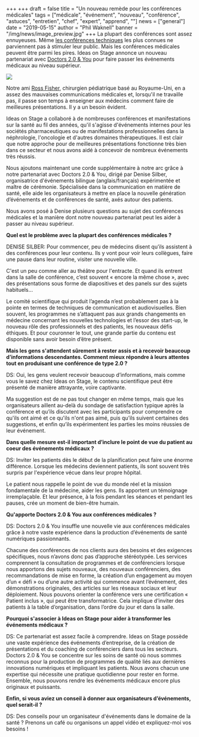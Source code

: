 +++
+++
draft = false
title = "Un nouveau remède pour les conférences médicales"
tags = ["médicale", "événement", "nouveau", "conférence", "astuces", "entretien", "chef", "expert", "apprend", ""]
news = ["general"]
date = "2019-05-15"
author = "Phil Waknell"
banner = "/img/news/image_preview.jpg"
+++
La plupart des conférences sont assez ennuyeuses. Même [les conférences techniques](https://www.ideasonstage.com/fr/news/2019/01/15/2019-01-14-jai-fait-une-présentation-au-ces/) les plus connues ne parviennent pas à stimuler leur public. Mais les conférences médicales peuvent être parmi les pires. Ideas on Stage annonce un nouveau partenariat avec [Doctors 2.0 & You](http://www.doctors20.com) pour faire passer les événements médicaux au niveau supérieur.

![](https://paper-attachments.dropbox.com/s_FD961B791442C7362D6B5E501329E0C9DADE0550BEBB6EFB1CAA4BB4D494431C_1557960861053_image.png)

Notre ami [Ross Fisher](http://ffolliet.com), chirurgien pédiatrique basé au Royaume-Uni, en a assez des mauvaises communications médicales et, lorsqu'il ne travaille pas, il passe son temps à enseigner aux médecins comment faire de meilleures présentations. Il y a un besoin évident.

Ideas on Stage a collaboré à de nombreuses conférences et manifestations sur la santé au fil des années, qu'il s'agisse d'événements internes pour les sociétés pharmaceutiques ou de manifestations professionnelles dans la néphrologie, l'oncologie et d'autres domaines thérapeutiques. Il est clair que notre approche pour de meilleures présentations fonctionne très bien dans ce secteur et nous avons aidé à concevoir de nombreux événements très réussis.

Nous ajoutons maintenant une corde supplémentaire à notre arc grâce à notre partenariat avec Doctors 2.0 & You, dirigé par Denise Silber, organisatrice d'événements bilingue (anglais/français) expérimentée et maître de cérémonie. Spécialisée dans la communication en matière de santé, elle aide les organisateurs à mettre en place la nouvelle génération d’événements et de conférences de santé, axés autour des patients.

Nous avons posé à Denise plusieurs questions au sujet des conférences médicales et la manière dont notre nouveau partenariat peut les aider à passer au niveau supérieur.

**Quel est le problème avec la plupart des conférences médicales ?**

DENISE SILBER: Pour commencer, peu de médecins disent qu’ils assistent à des conférences pour leur contenu. Ils y vont pour voir leurs collègues, faire une pause dans leur routine, visiter une nouvelle ville.

C'est un peu comme aller au théâtre pour l'entracte. Et quand ils entrent dans la salle de conférence, c’est souvent « encore la même chose », avec des présentations sous forme de diapositives et des panels sur des sujets habituels…

Le comité scientifique qui produit l’agenda n’est probablement pas à la pointe en termes de techniques de communication et audiovisuelles. Bien souvent, les programmes ne s’attaquent pas aux grands changements en médecine concernant les nouvelles technologies et l’essor des start-up, le nouveau rôle des professionnels et des patients, les nouveaux défis éthiques. Et pour couronner le tout, une grande partie du contenu est disponible sans avoir besoin d’être présent.

**Mais les gens s'attendent sûrement à rester assis et à recevoir beaucoup d’informations descendantes. Comment mieux répondre à leurs attentes tout en produisant une conférence de type 2.0 ?**

DS: Oui, les gens veulent recevoir beaucoup d’informations, mais comme vous le savez chez Ideas on Stage, le contenu scientifique peut être présenté de manière attrayante, voire captivante.

Ma suggestion est de ne pas tout changer en même temps, mais que les organisateurs aillent au-delà du sondage de satisfaction typique après la conférence et qu’ils discutent avec les participants pour comprendre ce qu'ils ont aimé et ce qu'ils n'ont pas aimé, puis qu’ils suivent certaines des suggestions, et enfin qu’ils expérimentent les parties les moins réussies de leur événement.

**Dans quelle mesure est-il important d’inclure le point de vue du patient au coeur des événements médicaux ?**

DS: Inviter les patients dès le début de la planification peut faire une énorme différence. Lorsque les médecins deviennent patients, ils sont souvent très surpris par l'expérience vécue dans leur propre hôpital.

Le patient nous rappelle le point de vue du monde réel et la mission fondamentale de la médecine, aider les gens. Ils apportent un témoignage irremplaçable. Et leur présence, à la fois pendant les séances et pendant les pauses, crée un moment de bien-être humain.

**Qu'apporte Doctors 2.0 & You aux conférences médicales ?**

DS: Doctors 2.0 & You insuffle une nouvelle vie aux conférences médicales grâce à notre vaste expérience dans la production d’événements de santé numériques passionnants.

Chacune des conférences de nos clients aura des besoins et des exigences spécifiques, nous n’avons donc pas d’approche stéréotypée. Les services comprennent la consultation de programmes et de conférenciers lorsque nous apportons des sujets nouveaux, des nouveaux conférenciers, des recommandations de mise en forme, la création d’un engagement au moyen d’un « défi » ou d’une autre activité qui commence avant l’événement, des démonstrations originales, des articles sur les réseaux sociaux et leur déploiement. Nous pouvons orienter la conférence vers une certification « Patient inclus », qui peut être transformatrice. Cela implique d’inviter des patients à la table d’organisation, dans l’ordre du jour et dans la salle.

**Pourquoi s'associer à Ideas on Stage pour aider à transformer les événements médicaux ?**

DS: Ce partenariat est assez facile à comprendre. Ideas on Stage possède une vaste expérience des événements d’entreprise, de la création de présentations et du coaching de conférenciers dans tous les secteurs. Doctors 2.0 & You se concentre sur les soins de santé où nous sommes reconnus pour la production de programmes de qualité liés aux dernières innovations numériques et impliquant les patients. Nous avons chacun une expertise qui nécessite une pratique quotidienne pour rester en forme. Ensemble, nous pouvons rendre les événements médicaux encore plus originaux et puissants.

**Enfin, si vous aviez un conseil à donner aux organisateurs d’événements, quel serait-il ?**

DS: Des conseils pour un organisateur d'événements dans le domaine de la santé ? Prenons un café ou organisons un appel vidéo et expliquez-moi vos besoins !
